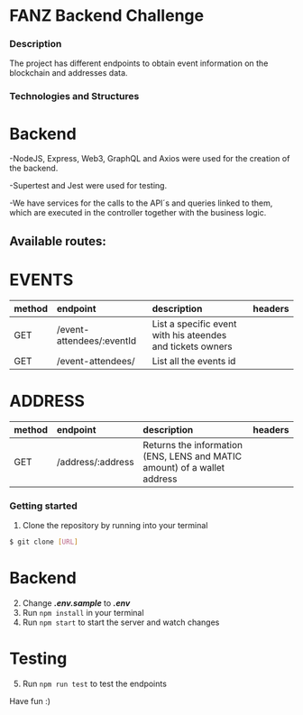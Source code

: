 # FANZ Backend Challenge

### Description

The project has different endpoints to obtain event information on the blockchain and addresses data.

### Technologies and Structures

# Backend

-NodeJS, Express, Web3, GraphQL and Axios were used for the creation of the backend.

-Supertest and Jest were used for testing.

-We have services for the calls to the API´s and queries linked to them, which are executed in the controller together with the business logic.

## Available routes:

# EVENTS

| method | endpoint                  | description                                                | headers |
| :----- | :------------------------ | :--------------------------------------------------------- | :------ |
| GET    | /event-attendees/:eventId | List a specific event with his ateendes and tickets owners |         |
| GET    | /event-attendees/         | List all the events id                                     |         |

# ADDRESS

| method | endpoint          | description                                                              | headers |
| :----- | :---------------- | :----------------------------------------------------------------------- | :------ |
| GET    | /address/:address | Returns the information (ENS, LENS and MATIC amount) of a wallet address |         |

### Getting started

1. Clone the repository by running into your terminal

```bash
$ git clone [URL]
```

# Backend

2. Change **_.env.sample_** to **_.env_**
3. Run `npm install` in your terminal
4. Run `npm start` to start the server and watch changes

# Testing

5. Run `npm run test` to test the endpoints

Have fun :)
